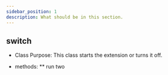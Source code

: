 ```yaml
---
sidebar_position: 1
description: What should be in this section.
---
```


## switch
* Class Purpose: This class starts the extension or turns it off.

* methods:
** run two

